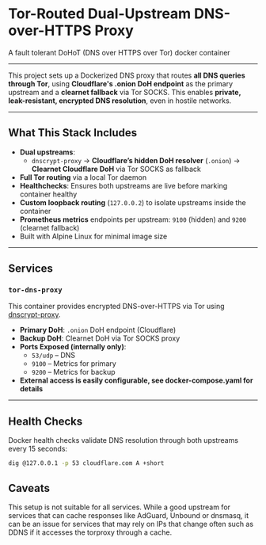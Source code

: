 # Tor-Routed Dual-Upstream DNS-over-HTTPS Proxy
A fault tolerant DoHoT (DNS over HTTPS over Tor) docker container

---

This project sets up a Dockerized DNS proxy that routes **all DNS queries through Tor**, using **Cloudflare's .onion DoH endpoint** as the primary upstream and a **clearnet fallback** via Tor SOCKS. This enables **private, leak-resistant, encrypted DNS resolution**, even in hostile networks.

---

## What This Stack Includes

- **Dual upstreams**:
  - `dnscrypt-proxy`
       → **Cloudflare’s hidden DoH resolver** (`.onion`)
       → **Clearnet Cloudflare DoH** via Tor SOCKS as fallback
- **Full Tor routing** via a local Tor daemon
- **Healthchecks**: Ensures both upstreams are live before marking container healthy
- **Custom loopback routing** (`127.0.0.2`) to isolate upstreams inside the container
- **Prometheus metrics** endpoints per upstream: `9100` (hidden) and `9200` (clearnet fallback)
- Built with Alpine Linux for minimal image size

---

## Services

### `tor-dns-proxy`

This container provides encrypted DNS-over-HTTPS via Tor using [dnscrypt-proxy](https://github.com/DNSCrypt/dnscrypt-proxy/tree/master).

- **Primary DoH**: `.onion` DoH endpoint (Cloudflare)
- **Backup DoH**: Clearnet DoH via Tor SOCKS proxy
- **Ports Exposed (internally only)**:
  - `53/udp` – DNS
  - `9100` – Metrics for primary
  - `9200` – Metrics for backup 
- **External access is easily configurable, see docker-compose.yaml for details**
---

## Health Checks

Docker health checks validate DNS resolution through both upstreams every 15 seconds:

```sh
dig @127.0.0.1 -p 53 cloudflare.com A +short
```

## Caveats

This setup is not suitable for all services. While a good upstream for services that can cache responses like AdGuard, Unbound or dnsmasq, it can be an issue for services that may rely on IPs that change often such as DDNS if it accesses the torproxy through a cache.
